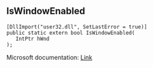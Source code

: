 ## IsWindowEnabled

```
[DllImport("user32.dll", SetLastError = true)]
public static extern bool IsWindowEnabled(
   IntPtr hWnd
);
```

Microsoft documentation: [Link](https://docs.microsoft.com/en-us/windows/win32/api/winuser/nf-winuser-iswindowenabled)

